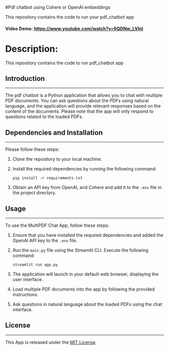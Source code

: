 #Pdf chatbot using Cohere or OpenAI embeddings

This repository contains the code to run your pdf_chatbot app 

#### Video Demo:  <https://www.youtube.com/watch?v=6QDNw_LVInI>

# Description:

This repository contains the code to run pdf_chatbot app 

## Introduction
------------
The pdf chatbot is a Python application that allows you to chat with multiple PDF documents. You can ask questions about the PDFs using natural language, and the application will provide relevant responses based on the content of the documents. Please note that the app will only respond to questions related to the loaded PDFs.


## Dependencies and Installation
----------------------------
Please follow these steps:

1. Clone the repository to your local machine.

2. Install the required dependencies by running the following command:
   ```
   pip install -r requirements.txt
   ```

3. Obtain an API key from OpenAI, and Cohere and add it to the `.env` file in the project directory.

## Usage
-----
To use the MultiPDF Chat App, follow these steps:

1. Ensure that you have installed the required dependencies and added the OpenAI API key to the `.env` file.

2. Run the `main.py` file using the Streamlit CLI. Execute the following command:
   ```
   streamlit run app.py
   ```

3. The application will launch in your default web browser, displaying the user interface.

4. Load multiple PDF documents into the app by following the provided instructions.

5. Ask questions in natural language about the loaded PDFs using the chat interface.


## License
-------
This App is released under the [MIT License](https://opensource.org/licenses/MIT).
